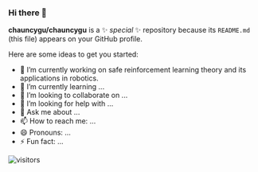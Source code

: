 ### Hi there 👋


**chauncygu/chauncygu** is a ✨ _special_ ✨ repository because its `README.md` (this file) appears on your GitHub profile.

Here are some ideas to get you started:

- 🔭 I’m currently working on safe reinforcement learning theory and its applications in robotics.
- 🌱 I’m currently learning ...
- 👯 I’m looking to collaborate on ...
- 🤔 I’m looking for help with ...
- 💬 Ask me about ...
- 📫 How to reach me: ...
- 😄 Pronouns: ...
- ⚡ Fun fact: ...



<!-- [![trophy](https://github-profile-trophy.vercel.app/?username=chauncygu&column=7)](https://github.com/chauncygu)

| <img align="center" src="https://github-readme-stats.vercel.app/api?username=chauncygu&show_icons=true&hide_border=true" /> | <img align="center" src="https://github-readme-streak-stats.herokuapp.com?user=chauncygu&hide_border=true&date_format=M%20j%5B%2C%20Y%5D&ring=7EDDCF&fire=7EDDCF" /> |
| ------------------------------------------------------------ | ------------------------------------------------------------ |
-->
![visitors](https://komarev.com/ghpvc/?username=chauncygu&color=brightgreen) 
